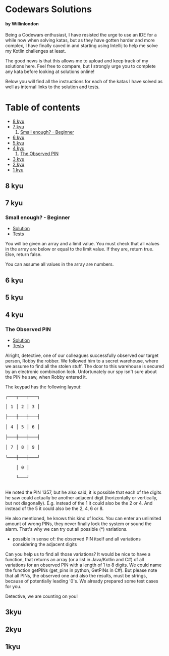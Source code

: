 # Codewars Solutions
#### by Willinlondon

Being a Codewars enthusiast, I have resisted the urge to use an IDE for a while now when solving katas, but as they have gotten harder and more complex, I have finally caved in and starting using Intellij to help me solve my Kotlin challenges at least.

The good news is that this allows me to upload and keep track of my solutions here. Feel free to compare, but I strongly urge you to complete any kata before looking at solutions online!

Below you will find all the instructions for each of the katas I have solved as well as internal links to the solution and tests.

# Table of contents
* [8 kyu](#8kyu)
* [7 kyu](#7kyu)
  1. [Small enough? - Beginner](#SmallEnough)
* [6 kyu](#6kyu)
* [5 kyu](#5kyu)
* [4 kyu](#4kyu)
   1. [The Observed PIN](#TheObservedPIN)
* [3 kyu](#3kyu)
* [2 kyu](#2kyu)
* [1 kyu](#1kyu)

## 8 kyu <a name="8kyu"></a>

## 7 kyu <a name="7kyu"></a>

### Small enough? - Beginner <a name="SmallEnough"></a>

* [Solution](src/main/kotlin/kyu7/smallEnough.kt)<br>
* [Tests](src/test/kotlin/kyu7/SmallEnoughTest.kt)

You will be given an array and a limit value. You must check that all values in the array are below or equal to the limit value. If they are, return true. Else, return false.

You can assume all values in the array are numbers.

## 6 kyu <a name="6kyu"></a>

## 5 kyu <a name="5kyu"></a>

## 4 kyu <a name="4kyu"></a>

### The Observed PIN <a name="TheObservedPIN"></a>

* [Solution](src/main/kotlin/kyu4/observedPin.kt)<br>
* [Tests](src/test/kotlin/kyu4/ObservedPinTest.kt)

Alright, detective, one of our colleagues successfully observed our target person, Robby the robber. We followed him to a secret warehouse, where we assume to find all the stolen stuff. The door to this warehouse is secured by an electronic combination lock. Unfortunately our spy isn't sure about the PIN he saw, when Robby entered it.

The keypad has the following layout:
<pre>
┌───┬───┬───┐<br>
│ 1 │ 2 │ 3 │<br>
├───┼───┼───┤<br>
│ 4 │ 5 │ 6 │<br>
├───┼───┼───┤<br>
│ 7 │ 8 │ 9 │<br>
└───┼───┼───┘<br>
    │ 0 │<br>
    └───┘<br>
</pre>
He noted the PIN 1357, but he also said, it is possible that each of the digits he saw could actually be another adjacent digit (horizontally or vertically, but not diagonally). E.g. instead of the 1 it could also be the 2 or 4. And instead of the 5 it could also be the 2, 4, 6 or 8.

He also mentioned, he knows this kind of locks. You can enter an unlimited amount of wrong PINs, they never finally lock the system or sound the alarm. That's why we can try out all possible (*) variations.

* possible in sense of: the observed PIN itself and all variations considering the adjacent digits

Can you help us to find all those variations? It would be nice to have a function, that returns an array (or a list in Java/Kotlin and C#) of all variations for an observed PIN with a length of 1 to 8 digits. We could name the function getPINs (get_pins in python, GetPINs in C#). But please note that all PINs, the observed one and also the results, must be strings, because of potentially leading '0's. We already prepared some test cases for you.

Detective, we are counting on you!

## 3kyu <a name="3kyu"></a>

## 2kyu <a name="2kyu"></a>

## 1kyu <a name="1kyu"></a>